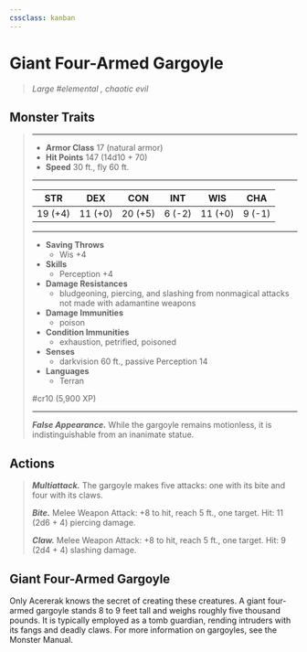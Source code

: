 ```yaml
---
cssclass: kanban
---
```


# Giant Four-Armed Gargoyle
>*Large #elemental , chaotic evil*
## Monster Traits
>___
>- **Armor Class** 17 (natural armor)
>- **Hit Points** 147 (14d10 + 70)
>- **Speed** 30 ft., fly 60 ft.
>___
>|STR|DEX|CON|INT|WIS|CHA|
>|:---:|:---:|:---:|:---:|:---:|:---:|
>|19 (+4)|11 (+0)|20 (+5)|6 (-2)|11 (+0)|9 (-1)|
>___
>- **Saving Throws**
>	 - Wis +4
>- **Skills**
>	 - Perception +4
>- **Damage Resistances**
>	 - bludgeoning, piercing, and slashing from nonmagical attacks not made with adamantine weapons
>- **Damage Immunities**
>	 - poison
>- **Condition Immunities**
>	 - exhaustion, petrified, poisoned
>- **Senses**
>	 - darkvision 60 ft., passive Perception 14
>- **Languages**
>	 - Terran
>
> #cr10 (5,900 XP)
>___
>***False Appearance.*** While the gargoyle remains motionless, it is indistinguishable from an inanimate statue.  
>
## Actions
>***Multiattack.*** The gargoyle makes five attacks: one with its bite and four with its claws.  
>
>***Bite.*** Melee Weapon Attack: +8 to hit, reach 5 ft., one target. Hit: 11 (2d6 + 4) piercing damage.  
>
>***Claw.*** Melee Weapon Attack: +8 to hit, reach 5 ft., one target. Hit: 9 (2d4 + 4) slashing damage.
## Giant Four-Armed Gargoyle
Only Acererak knows the secret of creating these creatures. A giant four-armed gargoyle stands 8 to 9 feet tall and weighs roughly five thousand pounds. It is typically employed as a tomb guardian, rending intruders with its fangs and deadly claws. For more information on gargoyles, see the Monster Manual.
